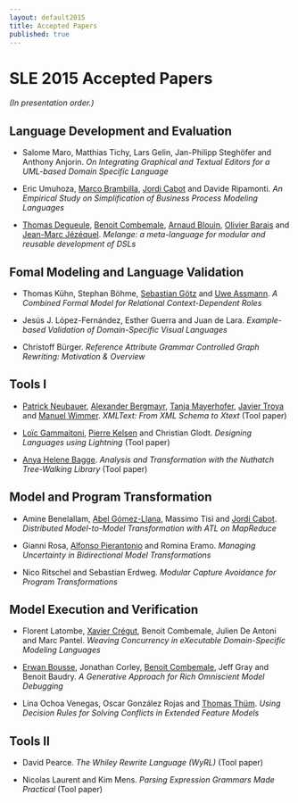 ```yaml
---
layout: default2015
title: Accepted Papers
published: true
---
```


# SLE 2015 Accepted Papers

*(In presentation order.)*

## Language Development and Evaluation
* Salome Maro, Matthias Tichy, Lars Gelin, Jan-Philipp Steghöfer and
Anthony Anjorin. *On Integrating Graphical and Textual Editors for a
UML-based Domain Specific Language*

* Eric Umuhoza, [Marco Brambilla](http://home.dei.polimi.it/mbrambil/),
[Jordi Cabot](http://jordicabot.com) and Davide Ripamonti. *An Empirical
Study on Simplification of Business Process Modeling Languages*

* [Thomas Degueule](http://people.irisa.fr/Thomas.Degueule/), [Benoit
Combemale](http://www.combemale.fr/), [Arnaud
Blouin](http://people.irisa.fr/Arnaud.Blouin/), [Olivier
Barais](http://olivier.barais.fr) and [Jean-Marc
Jézéquel](http://www.irisa.fr/prive/jezequel). *Melange: a meta-language
for modular and reusable development of DSLs*

## Fomal Modeling and Language Validation
* Thomas Kühn, Stephan Böhme, [Sebastian
Götz](http://www.inf.tu-dresden.de/~sebgoetz) and [Uwe
Assmann](http://st.inf.tu-dresden.de/). *A Combined Formal Model for
Relational Context-Dependent Roles*

* Jesús J. López-Fernández, Esther Guerra and Juan de Lara. *Example-based
Validation of Domain-Specific Visual Languages*

* Christoff Bürger. *Reference Attribute Grammar Controlled Graph
Rewriting: Motivation & Overview*

## Tools I
* [Patrick Neubauer](http://www.big.tuwien.ac.at/staff/pneubaue),
[Alexander Bergmayr](http://www.big.tuwien.ac.at/staff/abergmayr),
[Tanja Mayerhofer](http://www.big.tuwien.ac.at/staff/tmayerhofer),
[Javier Troya](http://www.big.tuwien.ac.at/staff/jtroya) and [Manuel
Wimmer](http://www.big.tuwien.ac.at/staff/mwimmer). *XMLText: From XML Schema to Xtext* (Tool paper)

* [Loïc Gammaitoni](http://loic.gammaitoni.free.fr), [Pierre
Kelsen](http://wwwen.uni.lu/recherche/fstc/laboratory_of_advanced_software_systems_lassy/members/pierre_kelsen)
and Christian Glodt. *Designing Languages using Lightning* (Tool paper)

* [Anya Helene Bagge](http://www.ii.uib.no/~anya/). *Analysis and
Transformation with the Nuthatch Tree-Walking Library* (Tool paper)

## Model and Program Transformation
* Amine Benelallam, [Abel
Gómez-Llana](http://www.emn.fr/z-info/atlanmod/index.php/User:Agomez),
Massimo Tisi and [Jordi Cabot](http://jordicabot.com). *Distributed
Model-to-Model Transformation with ATL on MapReduce*

* Gianni Rosa, [Alfonso Pierantonio](http://www.di.univaq.it/alfonso) and
Romina Eramo. *Managing Uncertainty in Bidirectional Model
Transformations*

* Nico Ritschel and Sebastian Erdweg. *Modular Capture Avoidance for
Program Transformations*

## Model Execution and Verification
* Florent Latombe, [Xavier Crégut](http://cregut.perso.enseeiht.fr),
Benoit Combemale, Julien De Antoni and Marc Pantel. *Weaving Concurrency
in eXecutable Domain-Specific Modeling Languages*

* [Erwan Bousse](http://people.irisa.fr/Erwan.Bousse/), Jonathan Corley,
[Benoit Combemale](http://www.combemale.fr/), Jeff Gray and Benoit
Baudry. *A Generative Approach for Rich Omniscient Model Debugging*

* Lina Ochoa Venegas, Oscar González Rojas and [Thomas
Thüm](https://www.tu-braunschweig.de/isf/team/thuem). *Using Decision
Rules for Solving Conflicts in Extended Feature Models*

## Tools II
* David Pearce. *The Whiley Rewrite Language (WyRL)* (Tool paper)

* Nicolas Laurent and Kim Mens. *Parsing Expression Grammars Made Practical* (Tool paper)











